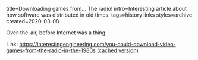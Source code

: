 title=Downloading games from… The radio!
intro=Interesting article about how software was distributed in old times.
tags=history links
styles=archive
created=2020-03-08

Over-the-air, before Internet was a thing.

Link: <https://interestingengineering.com/you-could-download-video-games-from-the-radio-in-the-1980s>
[(cached version)](http://archive.li/Sv2xe)
